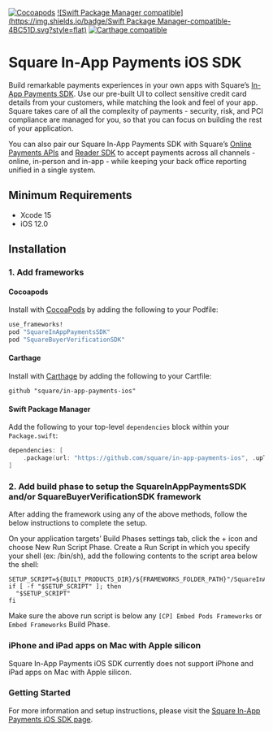 [![Cocoapods](https://img.shields.io/cocoapods/v/SquareInAppPaymentsSDK)](https://github.com/CocoaPods/CocoaPods)
[![Swift Package Manager compatible](https://img.shields.io/badge/Swift Package Manager-compatible-4BC51D.svg?style=flat)](https://github.com/apple/swift-package-manager)
[![Carthage compatible](https://img.shields.io/badge/Carthage-compatible-4BC51D.svg?style=flat)](https://github.com/Carthage/Carthage)

# Square In-App Payments iOS SDK

Build remarkable payments experiences in your own apps with Square’s [In-App Payments SDK](https://developer.squareup.com/docs/in-app-payments-sdk/what-it-does). Use our pre-built UI to collect sensitive credit card details from your customers, while matching the look and feel of your app. Square takes care of all the complexity of payments - security, risk, and PCI compliance are managed for you, so that you can focus on building the rest of your application.

You can also pair our Square In-App Payments SDK with Square’s [Online Payments APIs](https://squareup.com/developers/online-payment-apis) and [Reader SDK](https://squareup.com/developers/reader-sdk) to accept payments across all channels - online, in-person and in-app - while keeping your back office reporting unified in a single system.

## Minimum Requirements
- Xcode 15 
- iOS 12.0

## Installation

### 1. Add frameworks

#### Cocoapods

Install with [CocoaPods](http://cocoapods.org/) by adding the following to your Podfile:

```ruby
use_frameworks!
pod "SquareInAppPaymentsSDK"
pod "SquareBuyerVerificationSDK"
```

#### Carthage

Install with [Carthage](https://github.com/Carthage/Carthage) by adding the following to your Cartfile:

```
github "square/in-app-payments-ios"
```

#### Swift Package Manager

Add the following to your top-level `dependencies` block within your `Package.swift`:

```swift
dependencies: [
    .package(url: "https://github.com/square/in-app-payments-ios", .upToNextMajor(from: "1.6.2")),
]
```

### 2. Add build phase to setup the SquareInAppPaymentsSDK and/or SquareBuyerVerificationSDK framework ###
After adding the framework using any of the above methods, follow the below instructions to complete the setup. 

On your application targets’ Build Phases settings tab, click the + icon and choose New Run Script Phase. Create a Run Script in which you specify your shell (ex: /bin/sh), add the following contents to the script area below the shell:

```
SETUP_SCRIPT=${BUILT_PRODUCTS_DIR}/${FRAMEWORKS_FOLDER_PATH}"/SquareInAppPaymentsSDK.framework/setup"
if [ -f "$SETUP_SCRIPT" ]; then
  "$SETUP_SCRIPT"
fi

```

Make sure the above run script is below any `[CP] Embed Pods Frameworks` or `Embed Frameworks` Build Phase.


### iPhone and iPad apps on Mac with Apple silicon

Square In-App Payments iOS SDK currently does not support iPhone and iPad apps on Mac with Apple silicon.

### Getting Started

For more information and setup instructions, please visit the [Square In-App Payments iOS SDK page](https://developer.squareup.com/docs/in-app-payments-sdk/build-on-ios).